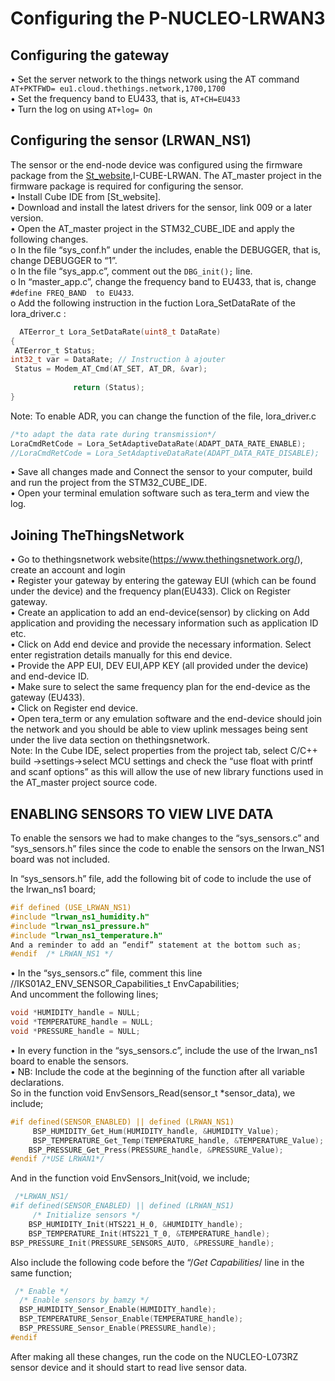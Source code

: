 
# Configuring the P-NUCLEO-LRWAN3

## Configuring the gateway

•	Set the server network to the things network using the AT command `AT+PKTFWD= eu1.cloud.thethings.network,1700,1700 `  
•	Set the frequency band to EU433, that is, `AT+CH=EU433`  
•	Turn the log on using `AT+log= On`  


## Configuring the sensor (LRWAN_NS1)

The sensor or the end-node device was configured using the firmware package from the [St_website](https://www.st.com/en/evaluation-tools/p-nucleo-lrwan3.html#tools-software),I-CUBE-LRWAN. 
The AT_master project in the firmware package is required for configuring the sensor.  
•	Install Cube IDE from [St_website].  
•	Download and install the latest drivers for the sensor, link 009 or a later version.  
•	Open the AT_master project in the STM32_CUBE_IDE and apply the following changes.  
o	In the file “sys_conf.h” under the includes, enable the DEBUGGER, that is, change DEBUGGER to “1”.  
o	In the file “sys_app.c”, comment out the `DBG_init();` line.   
o	In “master_app.c”, change the frequency band to EU433, that is, change ` #define FREQ_BAND  to EU433`.    
o	Add the following instruction in the fuction Lora_SetDataRate of the lora_driver.c :    

 ```c
   ATEerror_t Lora_SetDataRate(uint8_t DataRate)
{
  ATEerror_t Status;
 int32_t var = DataRate; // Instruction à ajouter
  Status = Modem_AT_Cmd(AT_SET, AT_DR, &var);
        
               return (Status);
}
```  

Note: To enable ADR, you can change the function of the file, lora_driver.c  
 ```c
/*to adapt the data rate during transmission*/    
LoraCmdRetCode = Lora_SetAdaptiveDataRate(ADAPT_DATA_RATE_ENABLE);  
//LoraCmdRetCode = Lora_SetAdaptiveDataRate(ADAPT_DATA_RATE_DISABLE);
```

•	Save all changes made and Connect the sensor to your computer, build and run the project from the STM32_CUBE_IDE.  
•	Open your terminal emulation software such as tera_term and view the log.  

## Joining TheThingsNetwork

•	Go to thethingsnetwork website(https://www.thethingsnetwork.org/), create an account and login  
•	Register your gateway by entering the gateway EUI (which can be found under the device) and the frequency plan(EU433). Click on Register gateway.  
•	Create an application to add an end-device(sensor) by clicking on Add application and providing the necessary information such as application ID etc.  
•	Click on Add end device and provide the necessary information. Select enter registration details manually for this end device.  
•	Provide the APP EUI, DEV EUI,APP KEY (all provided under the device) and end-device ID.  
•	Make sure to select the same frequency plan for the end-device as the gateway (EU433).  
•	Click on Register end device.  
•	Open tera_term or any emulation software and the end-device should join the network and you should be able to view uplink messages being sent under the live data section on thethingsnetwork.  
Note: In the Cube IDE, select properties from the project tab, select C/C++ build ->settings->select MCU settings and check the “use float with printf and scanf options” as this will allow the use of new library functions used in the AT_master project source code.

## ENABLING SENSORS TO VIEW LIVE DATA

To enable the sensors we had to make changes to the “sys_sensors.c” and “sys_sensors.h” files since the code to enable the sensors on the lrwan_NS1 board was not included. 

In “sys_sensors.h” file, add the following bit of code to include the use of the lrwan_ns1 board; 
```c
#if defined (USE_LRWAN_NS1)
#include "lrwan_ns1_humidity.h"
#include "lrwan_ns1_pressure.h"
#include "lrwan_ns1_temperature.h"
And a reminder to add an “endif” statement at the bottom such as;
#endif  /* LRWAN_NS1 */
```

•	In the “sys_sensors.c” file, comment this line //IKS01A2_ENV_SENSOR_Capabilities_t EnvCapabilities;  
And uncomment the following lines;   
```c
void *HUMIDITY_handle = NULL;
void *TEMPERATURE_handle = NULL;
void *PRESSURE_handle = NULL;
```
•	In every function in the “sys_sensors.c”, include the use of the lrwan_ns1 board to enable the sensors.  
•	NB: Include the code at the beginning of the function after all variable declarations.  
So in the function void EnvSensors_Read(sensor_t *sensor_data), we include;   
```c
#if defined(SENSOR_ENABLED) || defined (LRWAN_NS1)
 	 BSP_HUMIDITY_Get_Hum(HUMIDITY_handle, &HUMIDITY_Value);
 	 BSP_TEMPERATURE_Get_Temp(TEMPERATURE_handle, &TEMPERATURE_Value);
  	BSP_PRESSURE_Get_Press(PRESSURE_handle, &PRESSURE_Value);
#endif /*USE LRWAN1*/  
```
And in the function void  EnvSensors_Init(void, we include;  
```c
 /*LRWAN_NS1/
#if defined(SENSOR_ENABLED) || defined (LRWAN_NS1)
 	 /* Initialize sensors */
  	BSP_HUMIDITY_Init(HTS221_H_0, &HUMIDITY_handle);
  	BSP_TEMPERATURE_Init(HTS221_T_0, &TEMPERATURE_handle);
BSP_PRESSURE_Init(PRESSURE_SENSORS_AUTO, &PRESSURE_handle);  
```
Also include the following code before the “/*Get Capabilities*/  line in the same function;   
```c
 /* Enable */
  /* Enable sensors by bamzy */
  BSP_HUMIDITY_Sensor_Enable(HUMIDITY_handle);
  BSP_TEMPERATURE_Sensor_Enable(TEMPERATURE_handle);
  BSP_PRESSURE_Sensor_Enable(PRESSURE_handle);
#endif  
```

After making all these changes, run the code on the NUCLEO-L073RZ sensor device and it should start to read live sensor data.